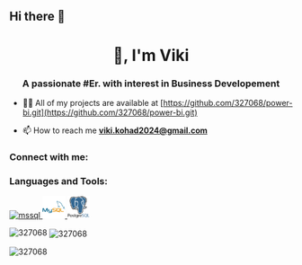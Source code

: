 ## Hi there 👋

<h1 align="center">👋, I'm Viki</h1>
<h3 align="center">A passionate #Er. with interest in Business Developement</h3>

- 👨‍💻 All of my projects are available at [https://github.com/327068/power-bi.git](https://github.com/327068/power-bi.git)

- 📫 How to reach me **viki.kohad2024@gmail.com**

<h3 align="left">Connect with me:</h3>
<p align="left">
</p>

<h3 align="left">Languages and Tools:</h3>
<p align="left"> <a href="https://www.microsoft.com/en-us/sql-server" target="_blank" rel="noreferrer"> <img src="https://www.svgrepo.com/show/303229/microsoft-sql-server-logo.svg" alt="mssql" width="40" height="40"/> </a> <a href="https://www.mysql.com/" target="_blank" rel="noreferrer"> <img src="https://raw.githubusercontent.com/devicons/devicon/master/icons/mysql/mysql-original-wordmark.svg" alt="mysql" width="40" height="40"/> </a> <a href="https://www.postgresql.org" target="_blank" rel="noreferrer"> <img src="https://raw.githubusercontent.com/devicons/devicon/master/icons/postgresql/postgresql-original-wordmark.svg" alt="postgresql" width="40" height="40"/> </a> </p>

<p><img align="left" src="https://github-readme-stats.vercel.app/api/top-langs?username=327068&show_icons=true&locale=en&layout=compact" alt="327068" /></p>

<p>&nbsp;<img align="center" src="https://github-readme-stats.vercel.app/api?username=327068&show_icons=true&locale=en" alt="327068" /></p>

<p><img align="center" src="https://github-readme-streak-stats.herokuapp.com/?user=327068&" alt="327068" /></p>
